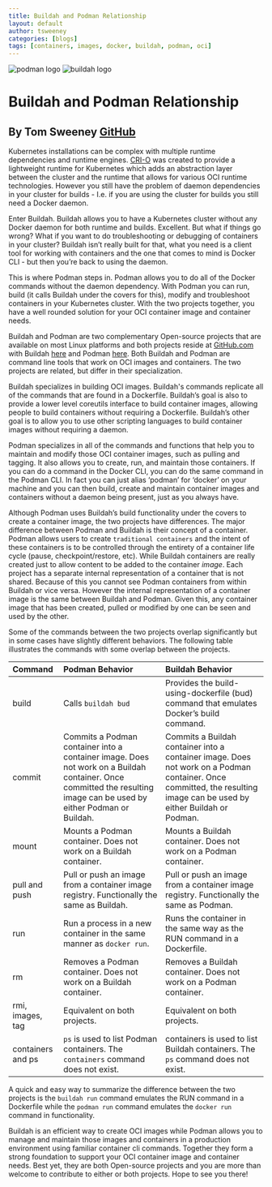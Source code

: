 ```yaml
---
title: Buildah and Podman Relationship
layout: default
author: tsweeney
categories: [blogs]
tags: [containers, images, docker, buildah, podman, oci]
---
```


![podman logo](../static/vectors/raw/podman.svg)
![buildah logo](https://buildah.io/images/buildah.png)

# Buildah and Podman Relationship

## By Tom Sweeney [GitHub](https://github.com/TomSweeneyRedhat)

Kubernetes installations can be complex with multiple runtime dependencies and runtime engines. [CRI-O](https://cri-o.io/) was created to provide a lightweight runtime for Kubernetes which adds an abstraction layer between the cluster and the runtime that allows for various OCI runtime technologies. However you still have the problem of daemon dependencies in your cluster for builds - I.e. if you are using the cluster for builds you still need a Docker daemon.

Enter Buildah. Buildah allows you to have a Kubernetes cluster without any Docker daemon for both runtime and builds. Excellent. But what if things go wrong? What if you want to do troubleshooting or debugging of containers in your cluster? Buildah isn’t really built for that, what you need is a client tool for working with containers and the one that comes to mind is Docker CLI - but then you’re back to using the daemon.

This is where Podman steps in. Podman allows you to do all of the Docker commands without the daemon dependency. With Podman you can run, build (it calls Buildah under the covers for this), modify and troubleshoot containers in your Kubernetes cluster. With the two projects together, you have a well rounded solution for your OCI container image and container needs.

<!--truncate-->

Buildah and Podman are two complementary Open-source projects that are available on
most Linux platforms and both projects reside at [GitHub.com](https://github.com)
with Buildah [here](https://github.com/containers/buildah) and Podman [here](https://github.com/containers/podman). Both Buildah and Podman are command line tools that work on OCI images and containers. The two projects are related, but differ in their specialization.

Buildah specializes in building OCI images. Buildah's commands replicate all
of the commands that are found in a Dockerfile. Buildah’s goal is also to provide a lower level coreutils interface to build container images, allowing people to build containers without requiring a Dockerfile. Buildah’s other goal is to allow you to use other scripting languages to build container images without requiring a daemon.

Podman specializes in all of the commands and functions that help you to maintain and modify those OCI container images, such as pulling and tagging. It also allows you to create, run, and maintain those containers. If you can do a command in the Docker CLI, you can do the same command in the Podman CLI. In fact you can just alias ‘podman’ for ‘docker’ on your machine and you can then build, create and maintain container images and containers without a daemon being present, just as you always have.

Although Podman uses Buildah’s build functionality under the covers to create a container image, the two projects have differences. The major difference between Podman and Buildah is their concept of a container. Podman allows users to create `traditional containers` and the intent of these containers is to be controlled through the entirety of a container life cycle (pause, checkpoint/restore, etc). While Buildah containers are really created just to allow content to be added to the container _image_. Each project has a separate internal representation of a container that is not shared. Because of this you cannot see Podman containers from within Buildah or vice versa. However the internal representation of a container image is the same between Buildah and Podman. Given this, any container image that has been created, pulled or modified by one can be seen and used by the other.

Some of the commands between the two projects overlap significantly but in some cases have slightly different behaviors. The following table illustrates the commands with some overlap between the projects.

| Command           | Podman Behavior                                                                                                                                                      | Buildah Behavior                                                                                                                                                      |
| :---------------- | :------------------------------------------------------------------------------------------------------------------------------------------------------------------- | :-------------------------------------------------------------------------------------------------------------------------------------------------------------------- |
| build             | Calls `buildah bud`                                                                                                                                                  | Provides the build-using-dockerfile (bud) command that emulates Docker’s build command.                                                                               |
| commit            | Commits a Podman container into a container image. Does not work on a Buildah container. Once committed the resulting image can be used by either Podman or Buildah. | Commits a Buildah container into a container image. Does not work on a Podman container. Once committed, the resulting image can be used by either Buildah or Podman. |
| mount             | Mounts a Podman container. Does not work on a Buildah container.                                                                                                     | Mounts a Buildah container. Does not work on a Podman container.                                                                                                      |
| pull and push     | Pull or push an image from a container image registry. Functionally the same as Buildah.                                                                             | Pull or push an image from a container image registry. Functionally the same as Podman.                                                                               |
| run               | Run a process in a new container in the same manner as `docker run`.                                                                                                 | Runs the container in the same way as the RUN command in a Dockerfile.                                                                                                |
| rm                | Removes a Podman container. Does not work on a Buildah container.                                                                                                    | Removes a Buildah container. Does not work on a Podman container.                                                                                                     |
| rmi, images, tag  | Equivalent on both projects.                                                                                                                                         | Equivalent on both projects.                                                                                                                                          |
| containers and ps | `ps` is used to list Podman containers. The `containers` command does not exist.                                                                                     | containers is used to list Buildah containers. The `ps` command does not exist.                                                                                       |

A quick and easy way to summarize the difference between the two projects is the `buildah run` command emulates the RUN command in a Dockerfile while the `podman run` command emulates the `docker run` command in functionality.

Buildah is an efficient way to create OCI images while Podman allows you to manage and maintain those images and containers in a production environment using familiar container cli commands. Together they form a strong foundation to support your OCI container image and container needs. Best yet, they are both Open-source projects and you are more than welcome to contribute to either or both projects. Hope to see you there!
